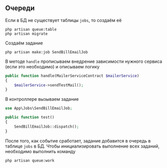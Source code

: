 ## Очереди

Если в БД не существует таблицы ```jobs```, то создаём её
```
php artisan queue:table
php artisan migrate
```

Создаём задание 
```
php artisan make:job SendBillEmailJob
```

В методе ```handle``` прописываем внедрение зависимости нужного сервиса (если это необходимо) и описываем логику
```php
public function handle(MailerServiceContract $mailerService)
{
    $mailerService->sendTestMail();
}
```

В контроллере вызываем задание
```php
use App\Jobs\SendBillEmailJob;

public function test()
{
    SendBillEmailJob::dispatch();
}
```

После того, как событие сработает, задание добавится в очередь в таблице ```jobs``` в БД.
Чтобы инициализировать выполнение всех заданий, необходимо выполнить команду
```
php artisan queue:work
```
